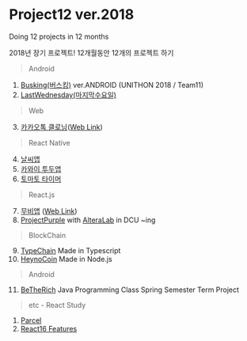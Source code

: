 # Project12 ver.2018

Doing 12 projects in 12 months

2018년 장기 프로젝트!
12개월동안 12개의 프로젝트 하기

> Android
1. [Busking(버스킹)](https://github.com/hyunsikshin/Busking) ver.ANDROID (UNITHON 2018 / Team11)
2. [LastWednesday(마지막수요일)](https://github.com/Nexters/LastWednesday)
> Web
3. [카카오톡 클로닝](https://github.com/HyeonSik/kakao-clone)([Web Link](https://hyunsikshin.github.io/kakao-clone/))
> React Native
4. [날씨앱](https://github.com/hyunsikshin/weather-app)
5. [카와이 투두앱](https://github.com/hyunsikshin/kawai-todo)
6. [토마토 타이머](https://github.com/hyunsikshin/tomato-timer)
> React.js
7. [무비앱](https://github.com/HyeonSik/movie_app) ([Web Link](https://hyunsikshin.github.io/movie_app/))
8. [ProjectPurple](https://github.com/AlteraLab/ProjectPurple) with [AlteraLab](https://github.com/AlteraLab) in DCU ~ing
> BlockChain
9. [TypeChain](https://github.com/hyunsikshin/TypeChain) Made in Typescript
10. [HeynoCoin](https://github.com/hyunsikshin/heynocoin) Made in Node.js
> Android
11. [BeTheRich](https://github.com/hyunsikshin/BeTheRich) Java Programming Class Spring Semester Term Project
> etc - React Study
1) [Parcel](https://github.com/hyunsikshin/parcel-sample)
2) [React16 Features](https://github.com/hyunsikshin/master-react16)
